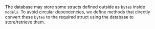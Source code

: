 The database may store some structs defined outside as `bytes` inside `models`.
To avoid circular dependencies, we define methods that directly convert these `bytes` to the required struct using the database to store/retrieve them.
